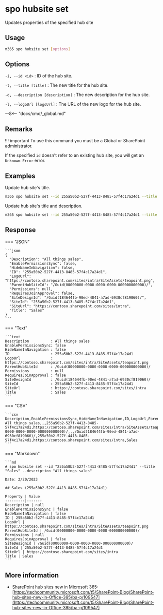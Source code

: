 # spo hubsite set

Updates properties of the specified hub site

## Usage

```sh
m365 spo hubsite set [options]
```

## Options

`-i, --id <id>`
: ID of the hub site.

`-t, --title [title]`
: The new title for the hub site.

`-d, --description [description]`
: The new description for the hub site.

`-l, --logoUrl [logoUrl]`
: The URL of the new logo for the hub site.

--8<-- "docs/cmd/_global.md"

## Remarks

!!! important
    To use this command you must be a Global or SharePoint administrator.

If the specified `id` doesn't refer to an existing hub site, you will get an `Unknown Error` error.

## Examples

Update hub site's title.

```sh
m365 spo hubsite set --id 255a50b2-527f-4413-8485-57f4c17a24d1 --title Sales
```

Update hub site's title and description.

```sh
m365 spo hubsite set --id 255a50b2-527f-4413-8485-57f4c17a24d1 --title Sales --description "All things sales"
```

## Response

=== "JSON"

    ```json
    {
      "Description": "All things sales",
      "EnablePermissionsSync": false,
      "HideNameInNavigation": false,
      "ID": "255a50b2-527f-4413-8485-57f4c17a24d1",
      "LogoUrl": "https://contoso.sharepoint.com/sites/intra/SiteAssets/teapoint.png",
      "ParentHubSiteId": "/Guid(00000000-0000-0000-0000-000000000000)/",
      "Permissions": null,
      "RequiresJoinApproval": false,
      "SiteDesignId": "/Guid(184644fb-90ed-4841-a7ad-6930cf819060)/",
      "SiteId": "255a50b2-527f-4413-8485-57f4c17a24d1",
      "SiteUrl": "https://contoso.sharepoint.com/sites/intra",
      "Title": "Sales"
    }
    ```

=== "Text"

    ```text
    Description          : All things sales
    EnablePermissionsSync: false
    HideNameInNavigation : false
    ID                   : 255a50b2-527f-4413-8485-57f4c17a24d1
    LogoUrl              : https://contoso.sharepoint.com/sites/intra/SiteAssets/teapoint.png
    ParentHubSiteId      : /Guid(00000000-0000-0000-0000-000000000000)/
    Permissions          : null
    RequiresJoinApproval : false
    SiteDesignId         : /Guid(184644fb-90ed-4841-a7ad-6930cf819060)/
    SiteId               : 255a50b2-527f-4413-8485-57f4c17a24d1
    SiteUrl              : https://contoso.sharepoint.com/sites/intra
    Title                : Sales
    ```

=== "CSV"

    ```csv
    Description,EnablePermissionsSync,HideNameInNavigation,ID,LogoUrl,ParentHubSiteId,Permissions,RequiresJoinApproval,SiteDesignId,SiteId,SiteUrl,Title
    All things sales,,,255a50b2-527f-4413-8485-57f4c17a24d1,https://contoso.sharepoint.com/sites/intra/SiteAssets/teapoint.png,/Guid(00000000-0000-0000-0000-000000000000)/,,,/Guid(184644fb-90ed-4841-a7ad-6930cf819060)/,255a50b2-527f-4413-8485-57f4c17a24d1,https://contoso.sharepoint.com/sites/intra,Sales
    ```

=== "Markdown"

    ```md
    # spo hubsite set --id "255a50b2-527f-4413-8485-57f4c17a24d1" --title "Sales" --description "All things sales"

    Date: 2/20/2023

    ## Sales (255a50b2-527f-4413-8485-57f4c17a24d1)

    Property | Value
    ---------|-------
    Description | null
    EnablePermissionsSync | false
    HideNameInNavigation | false
    ID | 255a50b2-527f-4413-8485-57f4c17a24d1
    LogoUrl | https://contoso.sharepoint.com/sites/intra/SiteAssets/teapoint.png
    ParentHubSiteId | /Guid(00000000-0000-0000-0000-000000000000)/
    Permissions | null
    RequiresJoinApproval | false
    SiteDesignId | /Guid(00000000-0000-0000-0000-000000000000)/
    SiteId | 255a50b2-527f-4413-8485-57f4c17a24d1
    SiteUrl | https://contoso.sharepoint.com/sites/intra
    Title | Sales
    ```

## More information

- SharePoint hub sites new in Microsoft 365: [https://techcommunity.microsoft.com/t5/SharePoint-Blog/SharePoint-hub-sites-new-in-Office-365/ba-p/109547](https://techcommunity.microsoft.com/t5/SharePoint-Blog/SharePoint-hub-sites-new-in-Office-365/ba-p/109547)
